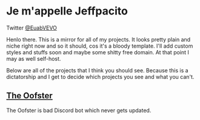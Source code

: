 # Je m'appelle Jeffpacito


Twitter [@EuabVEVO](https://twitter.com/EuabVEVO)

Henlo there. This is a mirror for all of my projects. It looks pretty plain and
niche right now and so it should, cos it's a bloody template. I'll add custom
styles and stuffs soon and maybe some shitty free domain. At that point I may
as well self-host.

Below are all of the projects that I think you should see. Because this is a
dictatorship and I get to decide which projects you see and what you can't.

## [The Oofster](https://euab.github.io/the-oofster)
The Oofster is bad Discord bot which never gets updated.
